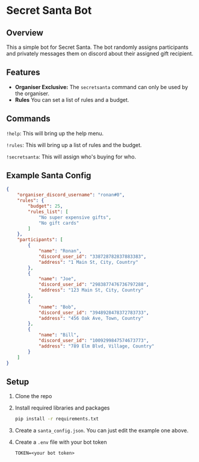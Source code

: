 # Secret Santa Bot

## Overview

This a simple bot for Secret Santa. The bot randomly assigns participants and privately messages them on discord about their assigned gift recipient.

## Features

- **Organiser Exclusive:** The `secretsanta` command can only be used by the organiser.
- **Rules** You can set a list of rules and a budget.

## Commands

`!help`: This will bring up the help menu.

`!rules`: This will bring up a list of rules and the budget.

`!secretsanta`: This will assign who's buying for who.

## Example Santa Config

```json
{
    "organiser_discord_username": "ronan#0",
    "rules": {
        "budget": 25,
        "rules_list": [
            "No super expensive gifts",
            "No gift cards"
        ]
    },
    "participants": [
        {
            "name": "Ronan",
            "discord_user_id": "338728782837883383",
            "address": "1 Main St, City, Country"
        },
        {
            "name": "Joe",
            "discord_user_id": "2983877476736797288",
            "address": "123 Main St, City, Country"
        },
        {
            "name": "Bob",
            "discord_user_id": "3948928478372783733",
            "address": "456 Oak Ave, Town, Country"
        },
        {
            "name": "Bill",
            "discord_user_id": "1009299847574673773",
            "address": "789 Elm Blvd, Village, Country"
        }
    ]
}
```

## Setup

1. Clone the repo

2. Install required libraries and packages
    ```bash
    pip install -r requirements.txt
    ```

3. Create a `santa_config.json`. You can just edit the example one above.
   
4. Create a `.env` file with your bot token
    ```env
    TOKEN=<your bot token>
    ```
